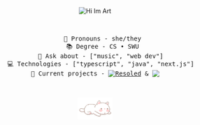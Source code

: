 <div align="center">
  <img src="https://readme-typing-svg.demolab.com?font=Fira+Code&weight=500&size=28&pause=1000&color=EEB3A3&center=true&vCenter=true&repeat=false&width=435&lines=%E2%9C%A9+hi+i'm+Art+%E2%9C%A9" alt="Hi Im Art" width="435" height="50">
</div>

<br>
<pre>
<div align="center">
    💞 Pronouns - she/they
    📚 Degree - CS • SWU
    🐾 Ask about - ["music", "web dev"] 
    💻 Technologies - ["typescript", "java", "next.js"] 
    💼 Current projects - <a href="https://resoled.it/"><img align="top" style="vertical-align: top;" src="https://readme-typing-svg.demolab.com?font=Fira+Code&weight=500&size=13&duration=1&pause=1000&color=EEB3A3&vCenter=true&repeat=false&width=58&height=18&lines=Resoled" alt="Resoled"/></a> & <a href="https://vinta.app/"><img align="top" style="vertical-align: top;" src="https://readme-typing-svg.demolab.com?font=Fira+Code&weight=500&size=14&duration=1&pause=1000&color=EEB3A3&vCenter=true&repeat=false&width=41&height=19&lines=Vinta"/></a>    
</div>
</pre>
<br>

<div align="center">
<img src="./yawning-cat.gif" alt="yawning cat" width="80" height="50">
</div>
